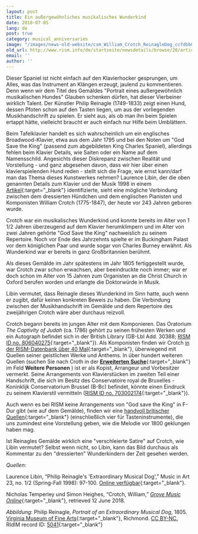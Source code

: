 ```yaml
---
layout: post
title: Ein außergewöhnliches musikalisches Wunderkind
date: 2018-07-05
lang: de
post: true
category: musical_anniversaries
image: "/images/news-old-website/csm_William_Crotch_ReinagleDog_ccfdbb0668.jpg"
old_url: http://www.rism.info/de/startseite/newsdetails/browse/20/article/64/an-extraordinary-musical-prodigy.html
email: ''
author: ''
---
```


Dieser Spaniel ist nicht einfach auf den Klavierhocker gesprungen, um Alles, was das Instrument an Klängen erzeugt, jaulend zu kommentieren. Denn wenn wir dem Titel des Gemäldes "Portrait eines außergewöhnlich musikalischen Hundes" Glauben schenken dürfen, hat dieser Vierbeiner wirklich Talent. Der Künstler Philip Reinagle (1749-1833) zeigt einen Hund, dessen Pfoten schon auf den Tasten liegen, um aus der vorliegenden Musikhandschrift zu spielen. Er sieht aus, als ob man ihn beim Spielen ertappt hätte, vielleicht braucht er auch einfach nur Hilfe beim Umblättern.

Beim Tafelklavier handelt es sich wahrscheinlich um ein englisches Broadwood-Klavier, etwa aus dem Jahr 1795 und bei den Noten um "God Save the King" (passend zum abgebildeten King Charles Spaniel), allerdings fehlen beim Klavier Details, wie Saiten oder ein Name auf dem Namensschild. Angesichts dieser Diskrepanz zwischen Realität und Vorstellung - und ganz abgesehen davon, dass wir hier über einen klavierspielenden Hund reden - stellt sich die Frage, wie ernst kann/darf man das Thema dieses Kunstwerkes nehmen? Laurence Libin, der die oben genannten Details zum Klavier und der Musik 1998 in einem [Artikel](http://www.jstor.org/stable/41561907){:target="_blank"} identifizierte, sieht eine mögliche Verbindung zwischen dem dressierten Hündchen und dem englischen Pianisten und Komponisten William Crotch (1775-1847), der heute vor 243 Jahren geboren wurde.

Crotch war ein musikalisches Wunderkind und konnte bereits im Alter von 1 1/2 Jahren überzeugend auf dem Klavier herumklimpern und im Alter von zwei Jahren gehörte "God Save the King" nachweislich zu seinem Repertoire. Noch vor Ende des Jahrzehnts spielte er im Buckingham Palast vor dem königlichen Paar und wurde sogar von Charles Burney erwähnt. Als Wunderkind war er bereits in ganz Großbritannien berühmt.

Als dieses Gemälde im Jahr spätestens im Jahr 1805 fertiggestellt wurde, war Crotch zwar schon erwachsen, aber beeindruckte noch immer; war er doch schon im Alter von 15 Jahren zum Organisten an die Christ Church in Oxford berufen worden und erlangte die Doktorwürde in Musik.

Libin vermutet, dass Reinagle dieses Wunderkind im Sinn hatte, auch wenn er zugibt, dafür keinen konkreten Beweis zu haben. Die Verbindung zwischen der Musikhandschrift im Gemälde und dem Repertoire des zweijährigen Crotch wäre aber durchaus reizvoll.

Crotch begann bereits im jungen Alter mit dem Komponieren. Das Oratorium _The Captivity of Judah_ (ca. 1786) gehört zu seinen frühesten Werken und ein Autograph befindet sich in der British Library (GB-Lbl Add. 30388; [RISM ID no. 806040275](https://opac.rism.info/search?id=806040275&Language=de){:target="_blank"}). Als Komponisten finden wir Crotch [in der RISM-Datenbank über 40 Mal](https://opac.rism.info/search?View=rism&author=William+Crotch&Language=de){:target="_blank"}, überwiegend mit Quellen seiner geistlichen Werke und Anthems. In über hundert weiteren Quellen (suchen Sie nach Croth in der [**Erweiterten Suche**](https://opac.rism.info/metaopac/start.do?View=rism&SearchType=2&Language=de){:target="_blank"} im Feld **Weitere Personen** ) ist er als Kopist, Arrangeur und Vorbesitzer vermerkt. Seine Arrangements von Klavierstücken im zweiten Teil einer Handschrift, die sich im Besitz des Conservatoire royal de Bruxelles - Koninklijk Conservatorium Brussel (B-Bc) befindet, könnte einen Eindruck zu seinem Klavierstil vermitteln ([RISM ID no. 703002174](https://opac.rism.info/search?id=703002174&Language=de){:target="_blank"}).

Auch wenn es bei RISM keine Arrangements von "God save the King" in F-Dur gibt (wie auf dem Gemälde), finden wir eine [handvoll britischer Quellen](https://opac.rism.info/search?View=rism&title=god+save+the+king&siglum=GB-*&Language=de){:target="_blank"} (einschließlich vier für Tasteninstrumente), die uns zumindest eine Vorstellung geben, wie die Melodie vor 1800 geklungen haben mag.

Ist Reinagles Gemälde wirklich eine "verschleierte Satire" auf Crotch, wie Libin vermutet? Selbst wenn nicht, so Libin, kann das Bild durchaus als Kommentar zu den "dressierten" Wunderkindern der Zeit gesehen werden.

_Quellen_:

Laurence Libin, “Philip Reinagle's 'Extraordinary Musical Dog',” Music in Art 23, no. 1/2 (Spring-Fall 1998): 97-100. [Online verfügbar](http://www.jstor.org/stable/41561907){:target="_blank"}.

Nicholas Temperley und Simon Heighes, “Crotch, William,” [_Grove Music Online_](https://doi.org/10.1093/gmo/9781561592630.article.06886){:target="_blank"}, retrieved 12 June 2018.

_Abbildung_: Philip Reinagle, _Portrait of an Extraordinary Musical Dog_, 1805. [Virginia Museum of Fine Arts](https://www.vmfa.museum/piction/6027262-8151754/){:target="_blank"}, Richmond. [CC BY-NC.](https://creativecommons.org/licenses/by-nc/4.0/) RIdIM record ID: [5041](http://db.ridim.org/display.php?ridim_id=5041){:target="_blank"}
